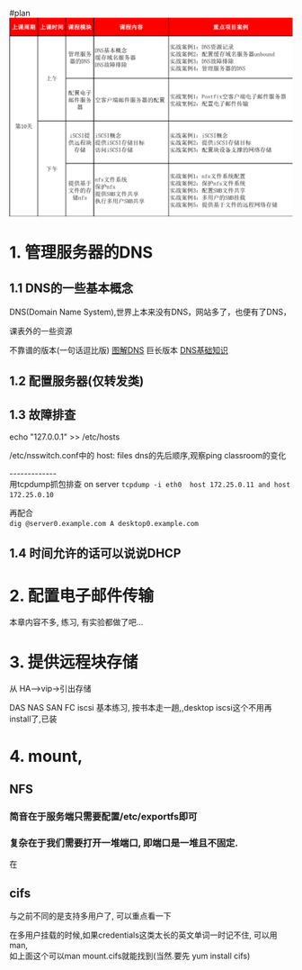 #plan
![](res/schedule.png)

# 1. 管理服务器的DNS



## 1.1  DNS的一些基本概念
DNS(Domain Name System),世界上本来没有DNS，网站多了，也便有了DNS，

课表外的一些资源

不靠谱的版本(一句话逗比版)
[图解DNS](https://www.jianshu.com/p/43aa206553ab)
巨长版本
[DNS基础知识](https://juejin.im/post/59c6201df265da064428b835)


## 1.2 配置服务器(仅转发类)

## 1.3 故障排查

echo "127.0.0.1" >> /etc/hosts

/etc/nsswitch.conf中的
host: files dns的先后顺序,观察ping classroom的变化

-------------<br>
用tcpdump抓包排查
on server 
`tcpdump -i eth0  host 172.25.0.11 and host 172.25.0.10`<br>


再配合<br>
`dig @server0.example.com A desktop0.example.com`


## 1.4 时间允许的话可以说说DHCP


# 2. 配置电子邮件传输

本章内容不多, 练习, 有实验都做了吧...


# 3. 提供远程块存储
从 HA-->vip->引出存储

DAS
NAS
SAN
    FC iscsi
基本练习, 按书本走一趟,,desktop iscsi这个不用再install了,已装


# 4. mount,
## NFS

### 简音在于服务端只需要配置/etc/exportfs即可
### 复杂在于我们需要打开一堆端口, 即端口是一堆且不固定.

在

## cifs
与之前不同的是支持多用户了, 可以重点看一下<br>

在多用户挂载的时候,如果credentials这类太长的英文单词一时记不住, 可以用man,<br>
如上面这个可以man mount.cifs就能找到(当然.要先 yum install cifs)


